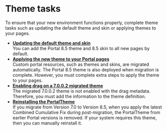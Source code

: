 # Theme tasks

To ensure that your new environment functions properly, complete theme tasks such as updating the default theme and skin or applying themes to your pages.

-   **[Updating the default theme and skin](../migrate/mig_upgrade_default_themes_skin.md)**  
You can add the Portal 8.5 theme and 8.5 skin to all new pages by default.
-   **[Applying the new theme to your Portal pages](../migrate/mig_post_apply_theme.md)**  
Custom portal resources, such as themes and skins, are migrated automatically. The Portal 8.5 theme is also deployed when migration is complete. However, you must complete extra steps to apply the theme to your pages.
-   **[Enabling drag on a 7.0.0.2 migrated theme](../migrate/mig_post_dnd.md)**  
The migrated 7.0.0.2 theme is not enabled with the drag metadata. Therefore, you must add the information to the theme definition.
-   **[Reinstalling the PortalTheme](../migrate/mig_post_portaltheme_70.md)**  
If you migrate from Version 7.0 to Version 8.5, when you apply the latest Combined Cumulative Fix during post-migration, the PortalTheme from earlier Portal versions is removed. If your system requires this theme, then you can manually reinstall it.


